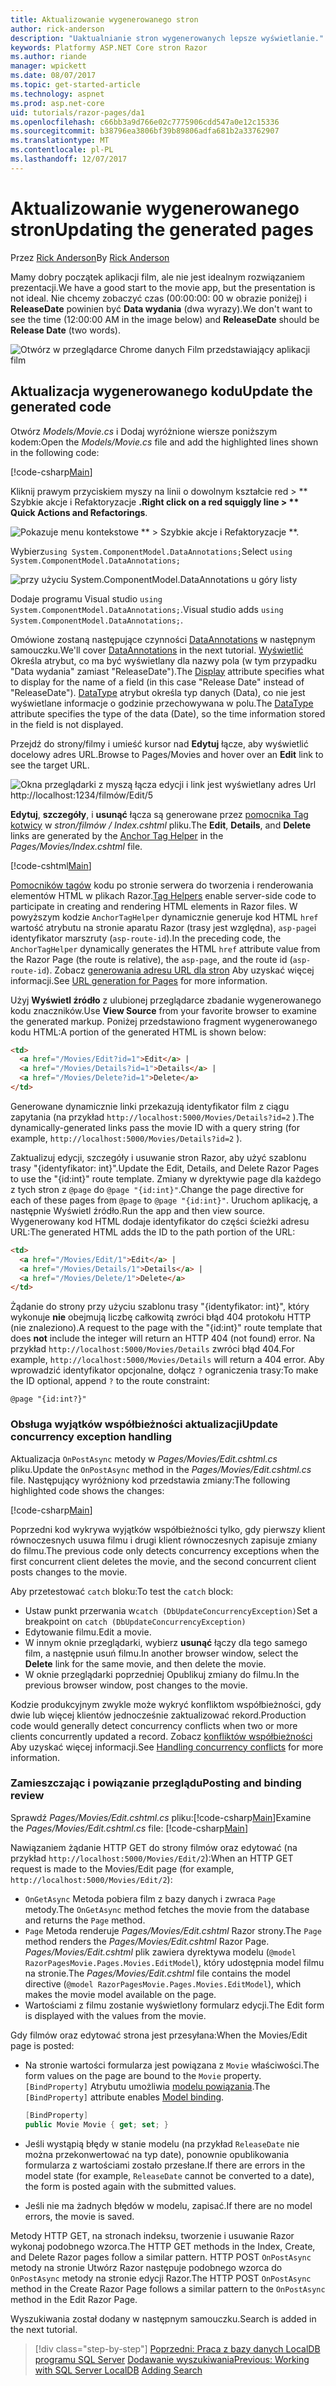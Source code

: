 ```yaml
---
title: Aktualizowanie wygenerowanego stron
author: rick-anderson
description: "Uaktualnianie stron wygenerowanych lepsze wyświetlanie."
keywords: Platformy ASP.NET Core stron Razor
ms.author: riande
manager: wpickett
ms.date: 08/07/2017
ms.topic: get-started-article
ms.technology: aspnet
ms.prod: asp.net-core
uid: tutorials/razor-pages/da1
ms.openlocfilehash: c66bb3a9d766e02c7775906cdd547a0e12c15336
ms.sourcegitcommit: b38796ea3806bf39b89806adfa681b2a33762907
ms.translationtype: MT
ms.contentlocale: pl-PL
ms.lasthandoff: 12/07/2017
---
```

# <a name="updating-the-generated-pages"></a><span data-ttu-id="71df8-104">Aktualizowanie wygenerowanego stron</span><span class="sxs-lookup"><span data-stu-id="71df8-104">Updating the generated pages</span></span>

<span data-ttu-id="71df8-105">Przez [Rick Anderson](https://twitter.com/RickAndMSFT)</span><span class="sxs-lookup"><span data-stu-id="71df8-105">By [Rick Anderson](https://twitter.com/RickAndMSFT)</span></span>

<span data-ttu-id="71df8-106">Mamy dobry początek aplikacji film, ale nie jest idealnym rozwiązaniem prezentacji.</span><span class="sxs-lookup"><span data-stu-id="71df8-106">We have a good start to the movie app, but the presentation is not ideal.</span></span> <span data-ttu-id="71df8-107">Nie chcemy zobaczyć czas (00:00:00: 00 w obrazie poniżej) i **ReleaseDate** powinien być **Data wydania** (dwa wyrazy).</span><span class="sxs-lookup"><span data-stu-id="71df8-107">We don't want to see the time (12:00:00 AM in the image below) and **ReleaseDate** should be **Release Date** (two words).</span></span>

![Otwórz w przeglądarce Chrome danych Film przedstawiający aplikacji film](sql/_static/m55.png)

## <a name="update-the-generated-code"></a><span data-ttu-id="71df8-109">Aktualizacja wygenerowanego kodu</span><span class="sxs-lookup"><span data-stu-id="71df8-109">Update the generated code</span></span>

<span data-ttu-id="71df8-110">Otwórz *Models/Movie.cs* i Dodaj wyróżnione wiersze poniższym kodem:</span><span class="sxs-lookup"><span data-stu-id="71df8-110">Open the *Models/Movie.cs* file and add the highlighted lines shown in the following code:</span></span>

[!code-csharp[Main](razor-pages-start/sample/RazorPagesMovie/Models/MovieDate.cs?name=snippet_1&highlight=10-11)]

<span data-ttu-id="71df8-111">Kliknij prawym przyciskiem myszy na linii o dowolnym kształcie red > ** Szybkie akcje i Refaktoryzacje **.</span><span class="sxs-lookup"><span data-stu-id="71df8-111">Right click on a red squiggly line > ** Quick Actions and Refactorings**.</span></span>

  ![Pokazuje menu kontekstowe ** > Szybkie akcje i Refaktoryzacje **.](da1/qa.png)

<span data-ttu-id="71df8-113">Wybierz`using System.ComponentModel.DataAnnotations;`</span><span class="sxs-lookup"><span data-stu-id="71df8-113">Select `using System.ComponentModel.DataAnnotations;`</span></span>

  ![przy użyciu System.ComponentModel.DataAnnotations u góry listy](da1/da.png)

  <span data-ttu-id="71df8-115">Dodaje programu Visual studio `using System.ComponentModel.DataAnnotations;`.</span><span class="sxs-lookup"><span data-stu-id="71df8-115">Visual studio adds `using System.ComponentModel.DataAnnotations;`.</span></span>

<span data-ttu-id="71df8-116">Omówione zostaną następujące czynności [DataAnnotations](https://docs.microsoft.com/aspnet/mvc/overview/older-versions/mvc-music-store/mvc-music-store-part-6) w następnym samouczku.</span><span class="sxs-lookup"><span data-stu-id="71df8-116">We'll cover [DataAnnotations](https://docs.microsoft.com/aspnet/mvc/overview/older-versions/mvc-music-store/mvc-music-store-part-6) in the next tutorial.</span></span> <span data-ttu-id="71df8-117">[Wyświetlić](https://docs.microsoft.com//aspnet/core/api/microsoft.aspnetcore.mvc.modelbinding.metadata.displaymetadata) Określa atrybut, co ma być wyświetlany dla nazwy pola (w tym przypadku "Data wydania" zamiast "ReleaseDate").</span><span class="sxs-lookup"><span data-stu-id="71df8-117">The [Display](https://docs.microsoft.com//aspnet/core/api/microsoft.aspnetcore.mvc.modelbinding.metadata.displaymetadata) attribute specifies what to display for the name of a field (in this case "Release Date" instead of "ReleaseDate").</span></span> <span data-ttu-id="71df8-118">[DataType](https://docs.microsoft.com/aspnet/core/api/microsoft.aspnetcore.mvc.dataannotations.internal.datatypeattributeadapter) atrybut określa typ danych (Data), co nie jest wyświetlane informacje o godzinie przechowywana w polu.</span><span class="sxs-lookup"><span data-stu-id="71df8-118">The [DataType](https://docs.microsoft.com/aspnet/core/api/microsoft.aspnetcore.mvc.dataannotations.internal.datatypeattributeadapter) attribute specifies the type of the data (Date), so the time information stored in the field is not displayed.</span></span>

<span data-ttu-id="71df8-119">Przejdź do strony/filmy i umieść kursor nad **Edytuj** łącze, aby wyświetlić docelowy adres URL.</span><span class="sxs-lookup"><span data-stu-id="71df8-119">Browse to Pages/Movies and  hover over an **Edit** link to see the target URL.</span></span>

![Okna przeglądarki z myszą łącza edycji i link jest wyświetlany adres Url http://localhost:1234/filmów/Edit/5](da1/edit7.png)

<span data-ttu-id="71df8-121">**Edytuj**, **szczegóły**, i **usunąć** łącza są generowane przez [pomocnika Tag kotwicy](xref:mvc/views/tag-helpers/builtin-th/anchor-tag-helper) w *stron/filmów / Index.cshtml* pliku.</span><span class="sxs-lookup"><span data-stu-id="71df8-121">The **Edit**, **Details**, and **Delete** links are generated by the [Anchor Tag Helper](xref:mvc/views/tag-helpers/builtin-th/anchor-tag-helper) in the *Pages/Movies/Index.cshtml* file.</span></span>

[!code-cshtml[Main](razor-pages-start/snapshot_sample/RazorPagesMovie/Pages/Movies/Index.cshtml?highlight=16-18&range=32-)]

<span data-ttu-id="71df8-122">[Pomocników tagów](xref:mvc/views/tag-helpers/intro) kodu po stronie serwera do tworzenia i renderowania elementów HTML w plikach Razor.</span><span class="sxs-lookup"><span data-stu-id="71df8-122">[Tag Helpers](xref:mvc/views/tag-helpers/intro) enable server-side code to participate in creating and rendering HTML elements in Razor files.</span></span> <span data-ttu-id="71df8-123">W powyższym kodzie `AnchorTagHelper` dynamicznie generuje kod HTML `href` wartość atrybutu na stronie aparatu Razor (trasy jest względna), `asp-page`i identyfikator marszruty (`asp-route-id`).</span><span class="sxs-lookup"><span data-stu-id="71df8-123">In the preceding code, the `AnchorTagHelper` dynamically generates the HTML `href` attribute value from the Razor Page (the route is relative), the `asp-page`,  and the route id (`asp-route-id`).</span></span> <span data-ttu-id="71df8-124">Zobacz [generowania adresu URL dla stron](xref:mvc/razor-pages/index#url-generation-for-pages) Aby uzyskać więcej informacji.</span><span class="sxs-lookup"><span data-stu-id="71df8-124">See [URL generation for Pages](xref:mvc/razor-pages/index#url-generation-for-pages) for more information.</span></span>

<span data-ttu-id="71df8-125">Użyj **Wyświetl źródło** z ulubionej przeglądarce zbadanie wygenerowanego kodu znaczników.</span><span class="sxs-lookup"><span data-stu-id="71df8-125">Use **View Source** from your favorite browser to examine the generated markup.</span></span> <span data-ttu-id="71df8-126">Poniżej przedstawiono fragment wygenerowanego kodu HTML:</span><span class="sxs-lookup"><span data-stu-id="71df8-126">A portion of the generated HTML is shown below:</span></span>

```html
<td>
  <a href="/Movies/Edit?id=1">Edit</a> |
  <a href="/Movies/Details?id=1">Details</a> |
  <a href="/Movies/Delete?id=1">Delete</a>
</td>
```

<span data-ttu-id="71df8-127">Generowane dynamicznie linki przekazują identyfikator film z ciągu zapytania (na przykład `http://localhost:5000/Movies/Details?id=2` ).</span><span class="sxs-lookup"><span data-stu-id="71df8-127">The dynamically-generated links pass the movie ID with a query string (for example, `http://localhost:5000/Movies/Details?id=2` ).</span></span> 

<span data-ttu-id="71df8-128">Zaktualizuj edycji, szczegóły i usuwanie stron Razor, aby użyć szablonu trasy "{identyfikator: int}".</span><span class="sxs-lookup"><span data-stu-id="71df8-128">Update the Edit, Details, and Delete Razor Pages to use the "{id:int}" route template.</span></span> <span data-ttu-id="71df8-129">Zmiany w dyrektywie page dla każdego z tych stron z `@page` do `@page "{id:int}"`.</span><span class="sxs-lookup"><span data-stu-id="71df8-129">Change the page directive for each of these pages from `@page` to `@page "{id:int}"`.</span></span> <span data-ttu-id="71df8-130">Uruchom aplikację, a następnie Wyświetl źródło.</span><span class="sxs-lookup"><span data-stu-id="71df8-130">Run the app and then view source.</span></span> <span data-ttu-id="71df8-131">Wygenerowany kod HTML dodaje identyfikator do części ścieżki adresu URL:</span><span class="sxs-lookup"><span data-stu-id="71df8-131">The generated HTML adds the ID to the path portion of the URL:</span></span>

```html
<td>
  <a href="/Movies/Edit/1">Edit</a> |
  <a href="/Movies/Details/1">Details</a> |
  <a href="/Movies/Delete/1">Delete</a>
</td>
```

<span data-ttu-id="71df8-132">Żądanie do strony przy użyciu szablonu trasy "{identyfikator: int}", który wykonuje **nie** obejmują liczbę całkowitą zwróci błąd 404 protokołu HTTP (nie znaleziono).</span><span class="sxs-lookup"><span data-stu-id="71df8-132">A request to the page with the "{id:int}" route template that does **not** include the integer will return an HTTP 404 (not found) error.</span></span> <span data-ttu-id="71df8-133">Na przykład `http://localhost:5000/Movies/Details` zwróci błąd 404.</span><span class="sxs-lookup"><span data-stu-id="71df8-133">For example, `http://localhost:5000/Movies/Details` will return a 404 error.</span></span> <span data-ttu-id="71df8-134">Aby wprowadzić identyfikator opcjonalne, dołącz `?` ograniczenia trasy:</span><span class="sxs-lookup"><span data-stu-id="71df8-134">To make the ID optional, append `?` to the route constraint:</span></span>

 ```cshtml
@page "{id:int?}"
```

### <a name="update-concurrency-exception-handling"></a><span data-ttu-id="71df8-135">Obsługa wyjątków współbieżności aktualizacji</span><span class="sxs-lookup"><span data-stu-id="71df8-135">Update concurrency exception handling</span></span>

<span data-ttu-id="71df8-136">Aktualizacja `OnPostAsync` metody w *Pages/Movies/Edit.cshtml.cs* pliku.</span><span class="sxs-lookup"><span data-stu-id="71df8-136">Update the `OnPostAsync` method in the *Pages/Movies/Edit.cshtml.cs* file.</span></span> <span data-ttu-id="71df8-137">Następujący wyróżniony kod przedstawia zmiany:</span><span class="sxs-lookup"><span data-stu-id="71df8-137">The following highlighted code shows the changes:</span></span>

[!code-csharp[Main](razor-pages-start/snapshot_sample/RazorPagesMovie/Pages/Movies/Edit.cshtml.cs?name=snippet1&highlight=16-23)]

<span data-ttu-id="71df8-138">Poprzedni kod wykrywa wyjątków współbieżności tylko, gdy pierwszy klient równoczesnych usuwa filmu i drugi klient równoczesnych zapisuje zmiany do filmu.</span><span class="sxs-lookup"><span data-stu-id="71df8-138">The previous code only detects concurrency exceptions when the first concurrent client deletes the movie, and the second concurrent client posts changes to the movie.</span></span>

<span data-ttu-id="71df8-139">Aby przetestować `catch` bloku:</span><span class="sxs-lookup"><span data-stu-id="71df8-139">To test the `catch` block:</span></span>

* <span data-ttu-id="71df8-140">Ustaw punkt przerwania w`catch (DbUpdateConcurrencyException)`</span><span class="sxs-lookup"><span data-stu-id="71df8-140">Set a breakpoint on `catch (DbUpdateConcurrencyException)`</span></span>
* <span data-ttu-id="71df8-141">Edytowanie filmu.</span><span class="sxs-lookup"><span data-stu-id="71df8-141">Edit a movie.</span></span>
* <span data-ttu-id="71df8-142">W innym oknie przeglądarki, wybierz **usunąć** łączy dla tego samego film, a następnie usuń filmu.</span><span class="sxs-lookup"><span data-stu-id="71df8-142">In another browser window, select the **Delete** link for the same movie, and then delete the movie.</span></span>
* <span data-ttu-id="71df8-143">W oknie przeglądarki poprzedniej Opublikuj zmiany do filmu.</span><span class="sxs-lookup"><span data-stu-id="71df8-143">In the previous browser window, post changes to the movie.</span></span>

<span data-ttu-id="71df8-144">Kodzie produkcyjnym zwykle może wykryć konfliktom współbieżności, gdy dwie lub więcej klientów jednocześnie zaktualizować rekord.</span><span class="sxs-lookup"><span data-stu-id="71df8-144">Production code would generally detect concurrency conflicts when two or more clients concurrently updated a record.</span></span> <span data-ttu-id="71df8-145">Zobacz [konfliktów współbieżności](xref:data/ef-rp/concurrency) Aby uzyskać więcej informacji.</span><span class="sxs-lookup"><span data-stu-id="71df8-145">See [Handling concurrency conflicts](xref:data/ef-rp/concurrency) for more information.</span></span>

### <a name="posting-and-binding-review"></a><span data-ttu-id="71df8-146">Zamieszczając i powiązanie przeglądu</span><span class="sxs-lookup"><span data-stu-id="71df8-146">Posting and binding review</span></span>

<span data-ttu-id="71df8-147">Sprawdź *Pages/Movies/Edit.cshtml.cs* pliku:[!code-csharp[Main](razor-pages-start/snapshot_sample/RazorPagesMovie/Pages/Movies/Edit.cshtml.cs?name=snippet2)]</span><span class="sxs-lookup"><span data-stu-id="71df8-147">Examine the *Pages/Movies/Edit.cshtml.cs* file: [!code-csharp[Main](razor-pages-start/snapshot_sample/RazorPagesMovie/Pages/Movies/Edit.cshtml.cs?name=snippet2)]</span></span>

<span data-ttu-id="71df8-148">Nawiązaniem żądanie HTTP GET do strony filmów oraz edytować (na przykład `http://localhost:5000/Movies/Edit/2`):</span><span class="sxs-lookup"><span data-stu-id="71df8-148">When an HTTP GET request is made to the Movies/Edit page (for example, `http://localhost:5000/Movies/Edit/2`):</span></span>

* <span data-ttu-id="71df8-149">`OnGetAsync` Metoda pobiera film z bazy danych i zwraca `Page` metody.</span><span class="sxs-lookup"><span data-stu-id="71df8-149">The `OnGetAsync` method fetches the movie from the database and returns the `Page` method.</span></span> 
* <span data-ttu-id="71df8-150">`Page` Metoda renderuje *Pages/Movies/Edit.cshtml* Razor strony.</span><span class="sxs-lookup"><span data-stu-id="71df8-150">The `Page` method renders the *Pages/Movies/Edit.cshtml* Razor Page.</span></span> <span data-ttu-id="71df8-151">*Pages/Movies/Edit.cshtml* plik zawiera dyrektywa modelu (`@model RazorPagesMovie.Pages.Movies.EditModel`), który udostępnia model filmu na stronie.</span><span class="sxs-lookup"><span data-stu-id="71df8-151">The *Pages/Movies/Edit.cshtml* file contains the model directive (`@model RazorPagesMovie.Pages.Movies.EditModel`), which makes the movie model available on the page.</span></span>
* <span data-ttu-id="71df8-152">Wartościami z filmu zostanie wyświetlony formularz edycji.</span><span class="sxs-lookup"><span data-stu-id="71df8-152">The Edit form is displayed with the values from the movie.</span></span>

<span data-ttu-id="71df8-153">Gdy filmów oraz edytować strona jest przesyłana:</span><span class="sxs-lookup"><span data-stu-id="71df8-153">When the Movies/Edit page is posted:</span></span>

* <span data-ttu-id="71df8-154">Na stronie wartości formularza jest powiązana z `Movie` właściwości.</span><span class="sxs-lookup"><span data-stu-id="71df8-154">The form values on the page are bound to the `Movie` property.</span></span> <span data-ttu-id="71df8-155">`[BindProperty]` Atrybutu umożliwia [modelu powiązania](xref:mvc/models/model-binding).</span><span class="sxs-lookup"><span data-stu-id="71df8-155">The `[BindProperty]` attribute enables [Model binding](xref:mvc/models/model-binding).</span></span>

  ```csharp
  [BindProperty]
  public Movie Movie { get; set; }
  ```

* <span data-ttu-id="71df8-156">Jeśli wystąpią błędy w stanie modelu (na przykład `ReleaseDate` nie można przekonwertować na typ date), ponownie opublikowania formularza z wartościami zostało przesłane.</span><span class="sxs-lookup"><span data-stu-id="71df8-156">If there are errors in the model state (for example, `ReleaseDate` cannot be converted to a date), the form is posted again with the submitted values.</span></span>
* <span data-ttu-id="71df8-157">Jeśli nie ma żadnych błędów w modelu, zapisać.</span><span class="sxs-lookup"><span data-stu-id="71df8-157">If there are no model errors, the movie is saved.</span></span>

<span data-ttu-id="71df8-158">Metody HTTP GET, na stronach indeksu, tworzenie i usuwanie Razor wykonaj podobnego wzorca.</span><span class="sxs-lookup"><span data-stu-id="71df8-158">The HTTP GET methods in the Index, Create, and Delete Razor pages follow a similar pattern.</span></span> <span data-ttu-id="71df8-159">HTTP POST `OnPostAsync` metody na stronie Utwórz Razor następuje podobnego wzorca do `OnPostAsync` metody na stronie edycji Razor.</span><span class="sxs-lookup"><span data-stu-id="71df8-159">The HTTP POST `OnPostAsync` method in the Create Razor Page follows a similar pattern to the `OnPostAsync` method in the Edit Razor Page.</span></span>

<span data-ttu-id="71df8-160">Wyszukiwania został dodany w następnym samouczku.</span><span class="sxs-lookup"><span data-stu-id="71df8-160">Search is added in the next tutorial.</span></span>

>[!div class="step-by-step"]
<span data-ttu-id="71df8-161">[Poprzedni: Praca z bazy danych LocalDB programu SQL Server](xref:tutorials/razor-pages/sql)
[Dodawanie wyszukiwania](xref:tutorials/razor-pages/search)</span><span class="sxs-lookup"><span data-stu-id="71df8-161">[Previous: Working with SQL Server LocalDB](xref:tutorials/razor-pages/sql)
[Adding Search](xref:tutorials/razor-pages/search)</span></span>
